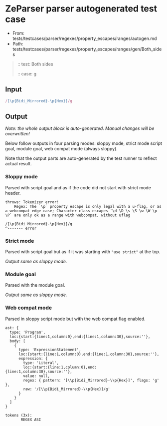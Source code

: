 # ZeParser parser autogenerated test case

- From: tests/testcases/parser/regexes/property_escapes/ranges/autogen.md
- Path: tests/testcases/parser/regexes/property_escapes/ranges/gen/Both_sides

> :: test: Both sides
>
> :: case: g

## Input


`````js
/[\p{Bidi_Mirrored}-\p{Hex}]/g
`````

## Output

_Note: the whole output block is auto-generated. Manual changes will be overwritten!_

Below follow outputs in four parsing modes: sloppy mode, strict mode script goal, module goal, web compat mode (always sloppy).

Note that the output parts are auto-generated by the test runner to reflect actual result.

### Sloppy mode

Parsed with script goal and as if the code did not start with strict mode header.

`````
throws: Tokenizer error!
    Regex: The `\p` property escape is only legal with a u-flag, or as a webcompat edge case; Character class escapes `\d \D \s \S \w \W \p \P` are only ok as a range with webcompat, without uflag

/[\p{Bidi_Mirrored}-\p{Hex}]/g
^------- error
`````

### Strict mode

Parsed with script goal but as if it was starting with `"use strict"` at the top.

_Output same as sloppy mode._

### Module goal

Parsed with the module goal.

_Output same as sloppy mode._

### Web compat mode

Parsed in sloppy script mode but with the web compat flag enabled.

`````
ast: {
  type: 'Program',
  loc:{start:{line:1,column:0},end:{line:1,column:30},source:''},
  body: [
    {
      type: 'ExpressionStatement',
      loc:{start:{line:1,column:0},end:{line:1,column:30},source:''},
      expression: {
        type: 'Literal',
        loc:{start:{line:1,column:0},end:{line:1,column:30},source:''},
        value: null,
        regex: { pattern: '[\\p{Bidi_Mirrored}-\\p{Hex}]', flags: 'g' },
        raw: '/[\\p{Bidi_Mirrored}-\\p{Hex}]/g'
      }
    }
  ]
}

tokens (3x):
       REGEX ASI
`````


